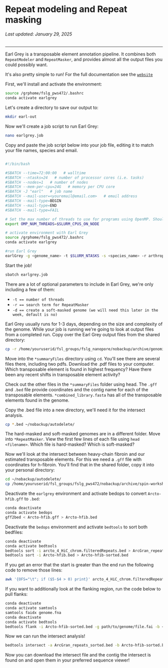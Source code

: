 # Repeat modeling and Repeat masking
###### Last updated: January 29, 2025
------------------------------------------------------------------------

Earl Grey is a transposable element annotation pipeline. It combines both `RepeatModeler` and `RepeatMasker`, and provides almost all the output files you could possibly want. 

It's also pretty simple to run! For the full documentation see the [`website`](https://github.com/TobyBaril/EarlGrey?tab=readme-ov-file#recommended-installation-with-conda-or-mamba)

First, we'll install and activate the environment:

```bash
source /grphome/fslg_pws472/.bashrc
conda activate earlgrey
```

Let's create a directory to save our output to:
```bash
mkdir earl-out
```

Now we'll create a job script to run Earl Grey:

```bash
nano earlgrey.job
```

Copy and paste the job script below into your job file, editing it to match your file names, species and email.

```bash

#!/bin/bash

#SBATCH --time=72:00:00   # walltime
#SBATCH --ntasks=24   # number of processor cores (i.e. tasks)
#SBATCH --nodes=1   # number of nodes
#SBATCH --mem-per-cpu=24G   # memory per CPU core
#SBATCH -J "earl"   # job name
#SBATCH --mail-user=<youremail@email.com>   # email address
#SBATCH --mail-type=BEGIN
#SBATCH --mail-type=END
#SBATCH --mail-type=FAIL

# Set the max number of threads to use for programs using OpenMP. Should be <= ppn. Does nothing if the program doesn't use OpenMP.
export OMP_NUM_THREADS=$SLURM_CPUS_ON_NODE

# activate environment with Earl Grey
source /grphome/fslg_pws472/.bashrc
conda activate earlgrey

#run Earl Grey
earlGrey -g <genome_name> -t $SLURM_NTASKS -s <species_name> -r arthropoda -d yes -o ../earl-out/
```

Start the job!

```bash
sbatch earlgrey.job
```

There are a lot of optional parameters to include in Earl Grey, we're only including a few of them:
- `-t == number of threads`
- `-r == search term for RepeatMasker`
- `-d == create a soft-masked genome (we will need this later in the week, default is no)`

Earl Grey usually runs for 1-3 days, depending on the size and complexity of the genome. While your job is running we're going to look at output files from a completed run. Copy over the Earl Grey output files from the shared directory:

```bash
cp -r /home/youruserid/fsl_groups/fslg_nanopore/nobackup/archive/genomics_workshop_byu_may_24/ .
```

Move into the `*summaryFiles` directory using `cd`. You'll see there are several files there, including two pdfs. Download the .pdf files to your computer. Which transposable element is found in highest frequency? Have there been any recent shifts in transposable element activity?

Check out the other files in the `*summaryFiles` folder using head. The `.gff` and `.bed` file provide coordinates and the contig name for each of the transposable elements. `*combined_library.fasta` has all of the transposable elements found in the genome. 

Copy the .bed file into a new directory, we'll need it for the intersect analysis.

```bash
cp *.bed ~/nobackup/autodelete/
```

The hard-masked and soft-masked genomes are in a different folder. Move into `*RepeatMasker`. View the first few lines of each file using `head <filename>`. Which file is hard-masked? Which is soft-masked? 

Now we'll look at the intersect between heavy-chain fibroin and our estimated transposable elements. For this we need a `.gff` file with coordinates for h-fibroin. You'll find that in the shared folder, copy it into your personal directory:

```bash
cd ~/nobackup/autodelete/
cp /home/youruserid/fsl_groups/fslg_pws472/nobackup/archive/spin-workshop/Arcto-hfib.gff .
```

Deactivate the `earlgrey` environment and activate bedops to convert `Arcto-hfib.gff` to `.bed`:

```bash
conda deactivate
conda activate bedops
gff2bed < Arcto-hfib.gff > Arcto-hfib.bed
```

Deactivate the `bedops` environment and activate `bedtools` to sort both bedfiles:

```bash
conda deactivate
conda activate bedtools
bedtools sort -i arcto_4_HiC_chrom.filteredRepeats.bed > ArcGran_repeats_sorted.bed
bedtools sort -i Arcto-hfib.bed > Arcto-hfib-sorted.bed
```

If you get an error that the start is greater than the end run the following code to remove those lines:

```bash
awk '{OFS="\t"; if ($5-$4 > 0) print}' arcto_4_HiC_chrom.filteredRepeats.bed > arcto_4_filteredRepeats-presort.bed
```

If you want to additionally look at the flanking region, run the code below to pull flanks:

```bash
conda deactivate
conda activate samtools
samtools faidx genome.fna
conda deactivate
conda activate bedtools
bedtools flank -i Arcto-hfib-sorted.bed -g path/to/genome/file.fai -b <flanking bp> > Arcto-hfib-flank.bed
```

Now we can run the intersect analysis!

```bash
bedtools intersect -a ArcGran_repeats_sorted.bed -b Arcto-hfib-sorted.bed > ArcGran_intersect.bed
```

Now you can download the intersect file and the contig the intersect is found on and open them in your preferred sequence viewer!

